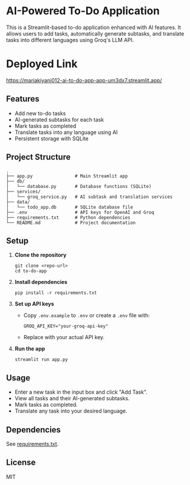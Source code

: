 # AI-Powered To-Do Application

This is a Streamlit-based to-do application enhanced with AI features. It allows users to add tasks, automatically generate subtasks, and translate tasks into different languages using Groq's LLM API.

# Deployed Link

https://mariakiyani012-ai-to-do-app-app-um3dx7.streamlit.app/

## Features

- Add new to-do tasks
- AI-generated subtasks for each task
- Mark tasks as completed
- Translate tasks into any language using AI
- Persistent storage with SQLite

## Project Structure

```
.
├── app.py                # Main Streamlit app
├── db/
│   └── database.py       # Database functions (SQLite)
├── services/
│   └── groq_service.py   # AI subtask and translation services
├── data/
│   └── todo_app.db       # SQLite database file
├── .env                  # API keys for OpenAI and Groq
├── requirements.txt      # Python dependencies
└── README.md             # Project documentation
```

## Setup

1. **Clone the repository**  
   ```
   git clone <repo-url>
   cd to-do-app
   ```

2. **Install dependencies**  
   ```
   pip install -r requirements.txt
   ```

3. **Set up API keys**  
   - Copy `.env.example` to `.env` or create a `.env` file with:
     ```
     GROQ_API_KEY="your-groq-api-key"
     ```
   - Replace with your actual API key.

4. **Run the app**  
   ```
   streamlit run app.py
   ```

## Usage

- Enter a new task in the input box and click "Add Task".
- View all tasks and their AI-generated subtasks.
- Mark tasks as completed.
- Translate any task into your desired language.

## Dependencies

See [requirements.txt](requirements.txt).

## License

MIT